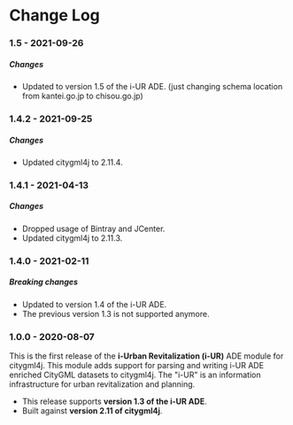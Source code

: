 Change Log
==========

### 1.5 - 2021-09-26

##### Changes
* Updated to version 1.5 of the i-UR ADE. (just changing schema location from kantei.go.jp to chisou.go.jp)

### 1.4.2 - 2021-09-25

##### Changes
* Updated citygml4j to 2.11.4.

### 1.4.1 - 2021-04-13

##### Changes
* Dropped usage of Bintray and JCenter.
* Updated citygml4j to 2.11.3.

### 1.4.0 - 2021-02-11

##### Breaking changes
* Updated to version 1.4 of the i-UR ADE.
* The previous version 1.3 is not supported anymore.

### 1.0.0 - 2020-08-07

This is the first release of the **i-Urban Revitalization (i-UR)** ADE module for citygml4j. This module adds support
for parsing and writing i-UR ADE enriched CityGML datasets to citygml4j. The "i-UR" is an information infrastructure
for urban revitalization and planning.

* This release supports **version 1.3 of the i-UR ADE**.
* Built against **version 2.11 of citygml4j**.